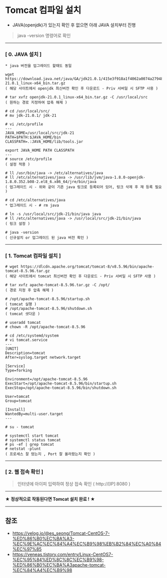 # Tomcat 컴파일 설치

* JAVA(openjdk)가 있는지 확인 후 없으면 아래 JAVA 설치부터 진행
> java -version 명령어로 확인

***

### [ 0. JAVA 설치 ]
```
* java 버전을 업그레이드 할때도 동일

wget https://download.java.net/java/GA/jdk21.0.1/415e3f918a1f4062a0074a2794853d0d/12/GPL/openjdk-21.0.1_linux-x64_bin.tar.gz
( 해당 사이트에서 openjdk 최신버전 확인 후 다운로드 - Priv 서버일 시 SFTP 사용 )

# tar xvfz openjdk-21.0.1_linux-x64_bin.tar.gz -C /usr/local/src
( 원하는 경로 지정하여 압축 해제 )

# cd /usr/local/src/
# mv jdk-21.0.1/ jdk-21

# vi /etc/profile
---
JAVA_HOME=/usr/local/src/jdk-21
PATH=$PATH:$JAVA_HOME/bin
CLASSPATH=.:JAVA_HOME/lib/tools.jar

export JAVA_HOME PATH CLASSPATH
---
# source /etc/profile
( 설정 적용 )

# ll /usr/bin/java -> /etc/alternatives/java
# ll /etc/alternatives/java -> /usr/lib/jvm/java-1.8.0-openjdk-1.8.0.352.b08-2.el8_6.x86_64/jre/bin/java
( 업그레이드 시 - 위와 같이 기존 java 링크로 등록되어 있어, 링크 삭제 후 재 등록 필요 )

# cd /etc/alternatives/java
* 업그레이드 시 - # rm java

# ln -s /usr/local/src/jdk-21/bin/java java
# ll /etc/alternatives/java -> /usr/local/src/jdk-21/bin/java
( 링크 설정 )

# java -version
( 신규설치 or 업그레이드 된 java 버전 확인 )

```

***

### [ 1. Tomcat 컴파일 설치 ]
```
# wget https://dlcdn.apache.org/tomcat/tomcat-8/v8.5.96/bin/apache-tomcat-8.5.96.tar.gz
( 해당 사이트에서 tomcat 최신버전 확인 후 다운로드 - Priv 서버일 시 SFTP 사용 )

# tar xvfz apache-tomcat-8.5.96.tar.gz -C /opt/
( 경로 지정 후 압축 해제 )

# /opt/apache-tomcat-8.5.96/startup.sh
( tomcat 실행 )
# /opt/apache-tomcat-8.5.96/shutdown.sh
( tomcat 셧다운 )

# useradd tomcat
# chown -R /opt/apache-tomcat-8.5.96

# cd /etc/systemd/system
# vi tomcat.service
---
[UNIT]
Description=tomcat
After=syslog.target network.target

[Service]
Type=forking

Environment=/opt/apache-tomcat-8.5.96
ExecStart=/opt/apache-tomcat-8.5.96/bin/startup.sh
ExecStop=/opt/apache-tomcat-8.5.96/bin/shutdown.sh

User=tomcat
Group=tomcat

[Install]
WantedBy=multi-user.target
---

# su - tomcat

# systemctl start tomcat
# systemctl status tomcat
# ps -ef | grep tomcat
# netstat -plunt
( 프로세스 잘 떴는지 , Port 잘 올라왔는지 확인 )
```

***

### [ 2. 웹 접속 확인 ]
> 인터넷에 아이피 입력하여 정상 접속 확인
( http://[IP]:8080 )

***
**★ 정상적으로 작동된다면 Tomcat 설치 완료 ! ★**
***

## 참조
- https://velog.io/@es_seong/Tomcat-CentOS-7-%ED%86%B0%EC%BA%A3-%EC%9E%AC%EC%84%A4%EC%B9%98%EB%B2%84%EC%A0%84%EC%97%85
- https://veneas.tistory.com/entry/Linux-CentOS7-%EC%95%84%ED%8C%8C%EC%B9%98-%ED%86%B0%EC%BA%A3apache-tomcat-%EC%84%A4%EC%B9%98